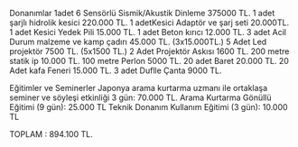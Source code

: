 Donanımlar
1adet 6 Sensörlü Sismik/Akustik Dinleme 375000 TL.
1 adet şarjlı hidrolik kesici 220.000 TL.
1 adetKesici Adaptör ve şarj seti 20.000TL. 
1 adet Kesici Yedek Pili 15.000 TL.
1 adet Beton kırıcı 12.000 TL.
3 adet Acil Durum malzeme ve kamp çadırı 45.000 TL. (3x15.000TL.)
5 Adet Led projektör 7500 TL. (5x1500 TL.)
2 Adet Projektör Askısı 1600 TL.
200 metre statik ip 10.000 TL.
100 metre Perlon 5000 TL.
20 adet Baret	20.000 TL.
20 Adet kafa Feneri 15.000 TL.
3 adet Duflle Çanta 9000 TL.

Eğitimler ve Seminerler
Japonya arama kurtarma uzmanı ile ortaklaşa seminer ve söyleşi etkinliği 3 gün: 70.000 TL.
Arama Kurtarma Gönüllü Eğitimi (9 gün): 25.000 TL
Teknik Donanım Kullanım Eğitimi (3 gün): 10.000 TL

TOPLAM : 894.100 TL.
